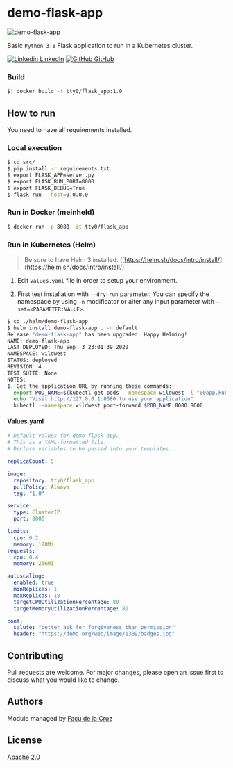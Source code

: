 # demo-flask-app
![demo-flask-app](https://github.com/fmdlc/demo-flask-app/workflows/demo-flask-app/badge.svg)

Basic `Python 3.8` Flask application to run in a Kubernetes cluster.

[![Linkedin](https://i.stack.imgur.com/gVE0j.png) LinkedIn](https://www.linkedin.com/in/fmdlc) [![GitHub](https://i.stack.imgur.com/tskMh.png) GitHub](https://github.com/fmdlc)

### Build

```bash
$: docker build -t tty0/flask_app:1.0
```

## How to run

You need to have all requirements installed.

### Local execution

```bash
$ cd src/
$ pip install -r requirements.txt
$ export FLASK_APP=server.py
$ export FLASK_RUN_PORT=8000
$ export FLASK_DEBUG=True
$ flask run --host=0.0.0.0
```

### Run in Docker (meinheld)

```bash
$ docker run -p 8080 -it tty0/flask_app
```

### Run in Kubernetes (Helm)
> Be sure to have Helm 3 installed: ([https://helm.sh/docs/intro/install/](https://helm.sh/docs/intro/install/)

1) Edit `values.yaml` file in order to setup your environment.

2) First test installation with `--dry-run` parameter. You can specify the namespace by using `-n` modificator or alter any input parameter with `--set=<PARAMETER:VALUE>`.

```bash
$ cd ./helm/demo-flask-app
$ helm install demo-flask-app . -n default
Release "demo-flask-app" has been upgraded. Happy Helming!
NAME: demo-flask-app
LAST DEPLOYED: Thu Sep  3 23:01:39 2020
NAMESPACE: wildwest
STATUS: deployed
REVISION: 4
TEST SUITE: None
NOTES:
1. Get the application URL by running these commands:
  export POD_NAME=$(kubectl get pods --namespace wildwest -l "00app.kubernetes.io/name=demo-flask-app,app.kubernetes.io/instance=demo-flask-app" -o jsonpath="{.items[0].metadata.name}")
  echo "Visit http://127.0.0.1:8080 to use your application"
  kubectl --namespace wildwest port-forward $POD_NAME 8080:8000
```

#### Values.yaml

```yaml
# Default values for demo-flask-app.
# This is a YAML-formatted file.
# Declare variables to be passed into your templates.

replicaCount: 5

image:
  repository: tty0/flask_app
  pullPolicy: Always
  tag: "1.0"

service:
  type: ClusterIP
  port: 8000

limits:
  cpu: 0.2
  memory: 128Mi
requests:
  cpu: 0.4
  memory: 256Mi

autoscaling:
  enabled: true
  minReplicas: 1
  maxReplicas: 10
  targetCPUUtilizationPercentage: 80
  targetMemoryUtilizationPercentage: 80

conf:
  salute: "better ask for forgiveness than permission"
  header: "https://demo.org/web/image/1309/badges.jpg"
```

 ## Contributing

Pull requests are welcome. For major changes, please open an issue first to discuss what you would like to change.

## Authors

Module managed by [Facu de la Cruz](mailto:fmdlc.unix@gmail.com)

## License

[Apache 2.0](https://www.apache.org/licenses/LICENSE-2.0)
